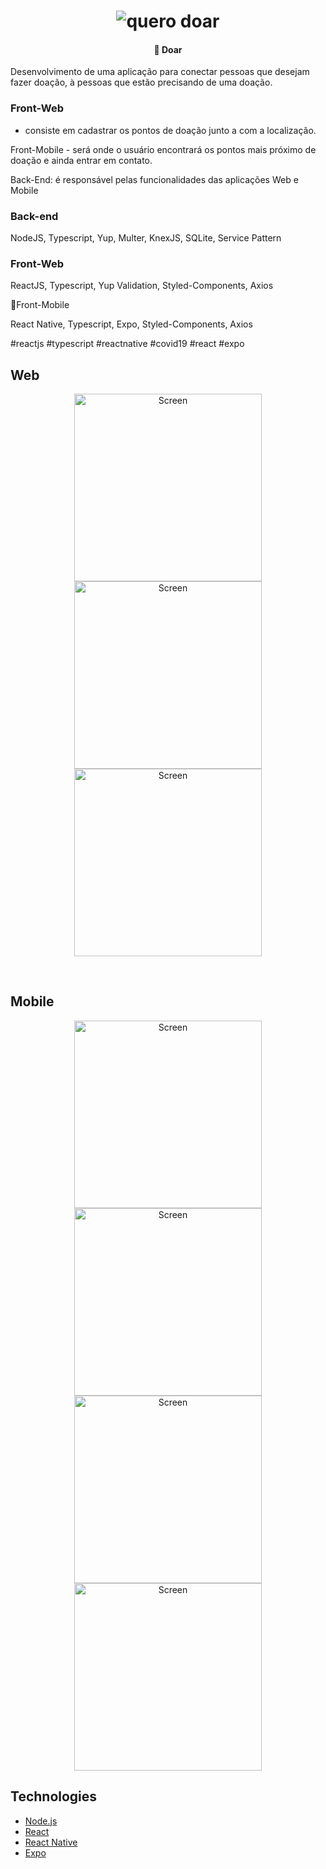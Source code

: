 <h1 align="center">
    <img alt="quero doar" src="Git/logo.png" />
</h1>

<h4 align="center">
  🚀 Doar
</h4>

Desenvolvimento de uma aplicação para conectar pessoas que desejam fazer doação, à pessoas que estão precisando de uma doação.



### Front-Web
- consiste em cadastrar os pontos de doação junto a com a  localização.

Front-Mobile - será onde o usuário encontrará os pontos mais próximo de doação e ainda entrar em contato.

Back-End: é responsável pelas funcionalidades das aplicações Web e Mobile



### Back-end

NodeJS, Typescript, Yup, Multer, KnexJS, SQLite, Service Pattern



### Front-Web

ReactJS, Typescript, Yup Validation, Styled-Components, Axios



📱Front-Mobile

React Native, Typescript, Expo, Styled-Components, Axios



#reactjs #typescript #reactnative #covid19 #react #expo 
<br>

## Web

<p align="center">
  <img alt="Screen" src="Git/0.png" width="300px">
  <img alt="Screen" src="Git/1.png" width="300px">
  <img alt="Screen" src="Git/2.png" width="300px">
</p>



<br>

## Mobile
<p align="center">
  <img alt="Screen" src="Git/5.png" width="300px">
  <img alt="Screen" src="Git/6.png" width="300px">
  <img alt="Screen" src="Git/7.png" width="300px">
  <img alt="Screen" src="Git/8.png" width="300px">
</p>

## Technologies

- [Node.js](https://nodejs.org/en/)
- [React](https://reactjs.org)
- [React Native](https://facebook.github.io/react-native/)
- [Expo](https://expo.io/)
